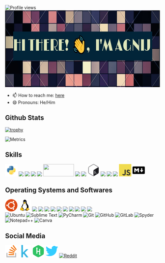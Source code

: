 ![Profile views](https://gpvc.arturio.dev/Agnij-Moitra)  
<img  src='https://raw.githubusercontent.com/Agnij-Moitra/Agnij-Moitra/main/image/banner.jpg' alt='banner' height='250'>
<!-- ![Banner Image](https://raw.githubusercontent.com/Agnij-Moitra/Agnij-Moitra/main/image/banner.jpg) -->


- 📫 How to reach me: [here](https://bit.ly/ContactAgnij)
- 😄 Pronouns: He/Him 

## Github Stats
[![trophy](https://github-profile-trophy.vercel.app/?username=Agnij-Moitra&theme=discord)](https://github.com/ryo-ma/github-profile-trophy)
<!-- [![Top Langs](https://github-readme-stats.vercel.app/api/top-langs/?username=Agnij-Moitra&layout=compact&theme=algolia)](https://github.com/anuraghazra/github-readme-stats)  ![GitHub stats](https://github-readme-stats.vercel.app/api?username=Agnij-Moitra&show_icons=true&count_private=true&theme=algolia) -->
<!-- ![GitHub Activity Graph](https://activity-graph.herokuapp.com/graph?username=Agnij-Moitra&theme=algolia) -->
![Metrics](https://metrics.lecoq.io/Agnij-Moitra?template=classic&base.repositories=0&base.metadata=0&languages=1&languages.limit=8&languages.sections=most-used&languages.colors=github&languages.threshold=0%25&languages.indepth=false&languages.categories=markup%2C%20programming&languages.recent.categories=markup%2C%20programming&languages.recent.load=300&languages.recent.days=14&config.timezone=Asia%2FCalcutta)

## Skills
<code><img height="40" src="https://raw.githubusercontent.com/github/explore/80688e429a7d4ef2fca1e82350fe8e3517d3494d/topics/python/python.png"/></code>
<code><img height="40" src="https://www.i-programmer.info/images/stories/News/2015/Mar/A/jupyter.jpg"/></code> <code><img height="40" src="https://pbs.twimg.com/profile_images/1327348581372575744/6M3Ll1hq_400x400.jpg"/></code> <code><img height="40" src="https://numpy.org/images/logos/numpy.svg"/></code>
<code><img height="40" src="https://upload.wikimedia.org/wikipedia/commons/0/05/Scikit_learn_logo_small.svg"/></code> 
<code><img height="40" width="100" src="https://i.redd.it/c6h7rok9c2v31.jpg"/></code>
<code><img height="40" src="https://api.nuget.org/v3-flatcontainer/sqlite.redist/3.8.4.2/icon"/></code>
<code><img height="40" src="https://icon2.cleanpng.com/20180829/okc/kisspng-flask-python-web-framework-representational-state-flask-stickker-5b86feeb86e8a1.1534670415355737395526.jpg"/></code> <code><img height="40" src="https://raw.githubusercontent.com/Agnij-Moitra/Agnij-Moitra/main/image/bash-shell-icon.jpg"/></code> <code><img height="40" src="https://brandeps.com/icon-download/H/Html-5-icon-vector-01.svg"/></code> <code><img height="40" src="https://icon-library.com/images/css-icon-png/css-icon-png-0.jpg"/></code> <code><img height="40" src="https://v5.getbootstrap.com/docs/5.0/assets/brand/bootstrap-logo-shadow.png"/></code> <code><img height="40" src="https://raw.githubusercontent.com/github/explore/master/topics/javascript/javascript.png"/></code> <code><img height="40" src="https://raw.githubusercontent.com/github/explore/80688e429a7d4ef2fca1e82350fe8e3517d3494d/topics/markdown/markdown.png"/></code>

## Operating Systems and Softwares
<code><img height="40" src="https://raw.githubusercontent.com/github/explore/80688e429a7d4ef2fca1e82350fe8e3517d3494d/topics/ubuntu/ubuntu.png"/></code> <code><img height="40" src="https://raw.githubusercontent.com/github/explore/80688e429a7d4ef2fca1e82350fe8e3517d3494d/topics/linux/linux.png"/></code> 
<code><img height="40" src="https://gitlab.com/uploads/-/system/project/avatar/14611100/kali-logo.png"/></code> <code><img height="40" src="https://upload.wikimedia.org/wikipedia/commons/5/5f/Windows_logo_-_2012.svg"/></code> 
<code><img height="40" src="https://www.svgrepo.com/show/184140/android.svg"/></code> <code><img height="40" src="https://upload.wikimedia.org/wikipedia/commons/9/9a/Visual_Studio_Code_1.35_icon.svg"/></code> <code><img height="40" src="https://www.i-programmer.info/images/stories/News/2015/Mar/A/jupyter.jpg"/></code> <code><img height="40" src="https://cdn.worldvectorlogo.com/logos/sublime-text.svg"/></code> <code><img height="40" src="https://upload.wikimedia.org/wikipedia/commons/1/1d/PyCharm_Icon.svg"/></code> <code><img height="40" src="https://upload.wikimedia.org/wikipedia/commons/3/3f/Git_icon.svg"/></code> <code><img height="40" src="https://www.svgrepo.com/show/35001/github.svg"/></code> <code><img height="40" src="https://upload.wikimedia.org/wikipedia/commons/1/1d/PyCharm_Icon.svg"/></code>  
![Ubuntu](https://img.shields.io/badge/Ubuntu-E95420?style=for-the-badge&logo=ubuntu&logoColor=white) ![Sublime Text](https://img.shields.io/badge/sublime_text-%23575757.svg?&style=for-the-badge&logo=sublime-text&logoColor=important)  ![PyCharm](https://img.shields.io/badge/pycharm-143?style=for-the-badge&logo=pycharm&logoColor=black&color=black&labelColor=green)  ![Git](https://img.shields.io/badge/git-%23F05033.svg?style=for-the-badge&logo=git&logoColor=white)  ![GitHub](https://img.shields.io/badge/github-%23121011.svg?style=for-the-badge&logo=github&logoColor=white) ![GitLab](https://img.shields.io/badge/gitlab-%23181717.svg?style=for-the-badge&logo=gitlab&logoColor=white)  ![Spyder](https://img.shields.io/badge/Spyder-838485?style=for-the-badge&logo=spyder%20ide&logoColor=maroon) ![Notepad++](https://img.shields.io/badge/Notepad++-90E59A.svg?style=for-the-badge&logo=notepad%2B%2B&logoColor=black)  ![Canva](https://img.shields.io/badge/Canva-%2300C4CC.svg?style=for-the-badge&logo=Canva&logoColor=white)


## Social Media
[<img  src='https://raw.githubusercontent.com/Agnij-Moitra/Agnij-Moitra/main/image/stack-overflow-logo.svg' alt='stackoverflow' height='40'>](https://stackoverflow.com/users/15786169/agnij-moitra)  [<img src='https://raw.githubusercontent.com/Agnij-Moitra/Agnij-Moitra/main/image/kaggle-logo.svg' alt='kaggle' height='40'>](https://www.kaggle.com/agnijmoitra)  [<img src='https://raw.githubusercontent.com/Agnij-Moitra/Agnij-Moitra/main/image/hacker-rank-logo.svg' alt='hackerrank' height='40'>](https://www.hackerrank.com/agnijmoitra)  [<img src='https://raw.githubusercontent.com/Agnij-Moitra/Agnij-Moitra/main/image/twitter-logo.svg' alt='twitter' height='40'>](https://twitter.com/AgnijMoitra)  [<img src='https://www.redditstatic.com/desktop2x/img/favicon/apple-icon-57x57.png' alt='Reddit' height='40'>](https://www.reddit.com/user/AgnijMoitra)

<!-- ![GitHub Streak](https://github-readme-streak-stats.herokuapp.com?user=Agnij-Moitra&theme=tokyonight_duo&hide_border=true) -->
<!--- ### Dot Repositories
![QFinance](https://github-readme-stats.vercel.app/api/pin/?username=Agnij-Moitra&repo=QFinance&theme=algolia) ![readability-checker](https://github-readme-stats.vercel.app/api/pin/?username=Agnij-Moitra&repo=readability-checker&theme=algolia) ![Q-Rand-Num](https://github-readme-stats.vercel.app/api/pin/?username=Agnij-Moitra&repo=Q-Rand-Num&theme=algolia)
--->
<!--- 
Initial Template
👋 Hi, I’m @Agnij-Moitra
- 👀 I’m interested in ...
- 🌱 I’m currently learning ...
- 💞️ I’m looking to collaborate on ...
- 📫 How to reach me ...

[<img src='https://raw.githubusercontent.com/Agnij-Moitra/Agnij-Moitra/main/image/github-logo.svg' alt='github' height='40'>](https://github.com/Agnij-Moitra)   [<img      src='https://raw.githubusercontent.com/Agnij-Moitra/Agnij-Moitra/main/image/linkedin-logo.svg' alt='linkedin' height='40'>](https://www.linkedin.com/in/Agnij-Moitra/)  
--->
 

